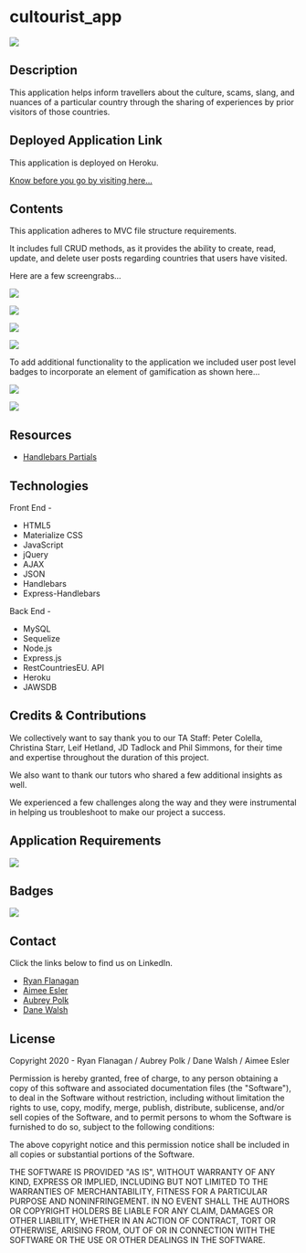 # cultourist_app

![](./public/assets/images/cultourist-main.png)

## Description
This application helps inform travellers about the culture, scams, slang, and nuances of a particular country through the sharing of experiences by prior visitors of those countries.

## Deployed Application Link
This application is deployed on Heroku.

[Know before you go by visiting here...](https://cultourist.herokuapp.com/)

## Contents

This application adheres to MVC file structure requirements.

It includes full CRUD methods, as it provides the ability to create, read, update, and delete user posts regarding countries that users have visited. 

Here are a few screengrabs...

![](./public/assets/images/read_crud.png)

![](./public/assets/images/create_post.png)

![](./public/assets/images/create_crud.png)

![](./public/assets/images/manage_posts.png)

To add additional functionality to the application we included user post level badges to incorporate an element of gamification as shown here...

![](./public/assets/images/gamification_post_badges.png)

![](./public/assets/images/badge_logic.png)

## Resources

* [Handlebars Partials](https://handlebarsjs.com/guide/#partials)

## Technologies

Front End -

* HTML5 
* Materialize CSS
* JavaScript 
* jQuery 
* AJAX
* JSON
* Handlebars
* Express-Handlebars

Back End -

* MySQL
* Sequelize 
* Node.js 
* Express.js 
* RestCountriesEU. API 
* Heroku
* JAWSDB

## Credits & Contributions

We collectively want to say thank you to our TA Staff: Peter Colella, Christina Starr, Leif Hetland, JD Tadlock and Phil Simmons, for their time and expertise throughout the duration of this project. 

We also want to thank our tutors who shared a few additional insights as well.

We experienced a few challenges along the way and they were instrumental in helping us troubleshoot to make our project a success.

## Application Requirements
![](./public/assets/images/project2-reqs.png)

## Badges
![](https://img.shields.io/badge/RFlanagan82-Do%20it%20for%20the%20users-green)

## Contact

Click the links below to find us on LinkedIn.

* [Ryan Flanagan](https://www.linkedin.com/in/ryanflanagan82/)
* [Aimee Esler](https://www.linkedin.com/in/aimee-esler-3bb31288/)
* [Aubrey Polk](https://www.linkedin.com/in/aubrey-polk-70886456/)
* [Dane Walsh](https://www.linkedin.com/in/thomasdwj/)

## License

Copyright 2020 - 
Ryan Flanagan / Aubrey Polk / Dane Walsh / Aimee Esler

Permission is hereby granted, free of charge, to any person obtaining a copy of this software and associated documentation files (the "Software"), to deal in the Software without restriction, including without limitation the rights to use, copy, modify, merge, publish, distribute, sublicense, and/or sell copies of the Software, and to permit persons to whom the Software is furnished to do so, subject to the following conditions:

The above copyright notice and this permission notice shall be included in all copies or substantial portions of the Software.

THE SOFTWARE IS PROVIDED "AS IS", WITHOUT WARRANTY OF ANY KIND, EXPRESS OR IMPLIED, INCLUDING BUT NOT LIMITED TO THE WARRANTIES OF MERCHANTABILITY, FITNESS FOR A PARTICULAR PURPOSE AND NONINFRINGEMENT. IN NO EVENT SHALL THE AUTHORS OR COPYRIGHT HOLDERS BE LIABLE FOR ANY CLAIM, DAMAGES OR OTHER LIABILITY, WHETHER IN AN ACTION OF CONTRACT, TORT OR OTHERWISE, ARISING FROM, OUT OF OR IN CONNECTION WITH THE SOFTWARE OR THE USE OR OTHER DEALINGS IN THE SOFTWARE.
